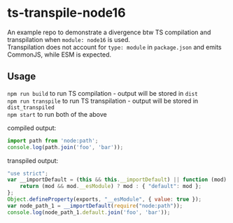 # ts-transpile-node16

An example repo to demonstrate a divergence btw TS compilation and transpilation when `module: node16` is used.\
Transpilation does not account for `type: module` in `package.json` and emits CommonJS, while ESM is expected.

## Usage

`npm run build` to run TS compilation - output will be stored in `dist`\
`npm run transpile` to run TS transpilation - output will be stored in `dist_transpiled`\
`npm start` to run both of the above

compiled output:
```js
import path from 'node:path';
console.log(path.join('foo', 'bar'));
```

transpiled output:
```js
"use strict";
var __importDefault = (this && this.__importDefault) || function (mod) {
    return (mod && mod.__esModule) ? mod : { "default": mod };
};
Object.defineProperty(exports, "__esModule", { value: true });
var node_path_1 = __importDefault(require("node:path"));
console.log(node_path_1.default.join('foo', 'bar'));

```
